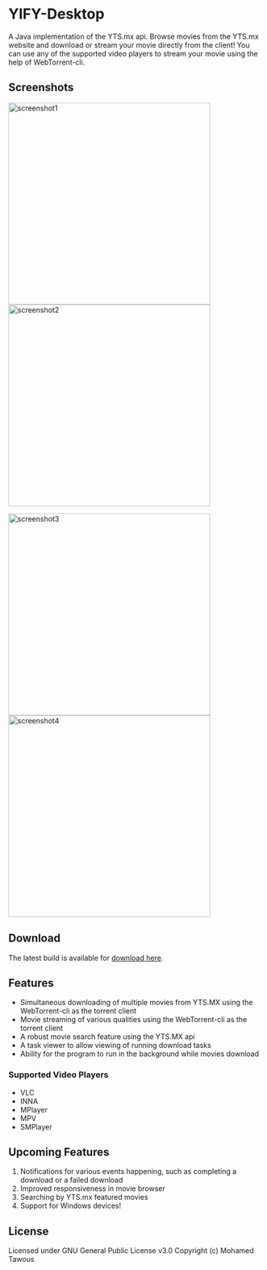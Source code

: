 # YIFY-Desktop
A Java implementation of the YTS.mx api. Browse movies from the YTS.mx website and download or stream your movie directly from the client! You can use any of the supported video players to stream your movie using the help of WebTorrent-cli.

## Screenshots
<img src="https://user-images.githubusercontent.com/94245036/188329160-38fc1636-0649-4bc9-aef5-3de69c35d1e0.png" alt="screenshot1" width="400"/> <img src="https://user-images.githubusercontent.com/94245036/188329161-ba8725d4-89fe-4cc6-a1e6-7a3a4a068e28.png" alt="screenshot2" width="400"/>

<img src="https://user-images.githubusercontent.com/94245036/188329162-a3e1a992-db66-4e39-9ca6-9e2c82bbfc28.png" alt="screenshot3" width="400"/> <img src="https://user-images.githubusercontent.com/94245036/188329163-38aefd4b-0c4e-4748-bbc1-6e482e1858cf.png" alt="screenshot4" width="400"/>


## Download
The latest build is available for [download here](https://github.com/mmtawous/YIFY-Desktop/releases/).

## Features

- Simultaneous downloading of multiple movies from YTS.MX using the WebTorrent-cli as the torrent client
- Movie streaming of various qualities using the WebTorrent-cli as the torrent client
- A robust movie search feature using the YTS.MX api
- A task viewer to allow viewing of running download tasks
- Ability for the program to run in the background while movies download

### Supported Video Players
- VLC
- INNA
- MPlayer
- MPV
- SMPlayer

## Upcoming Features

1. Notifications for various events happening, such as completing a download or a failed download
2. Improved responsiveness in movie browser
3. Searching by YTS.mx featured movies
4. Support for Windows devices!

## License
Licensed under GNU General Public License v3.0
Copyright (c) Mohamed Tawous

